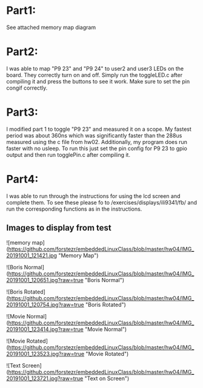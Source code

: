 Part1:
================================
See attached memory map diagram

Part2:
================================
I was able to map "P9 23" and "P9 24" to user2 and user3 LEDs on the board. They correctly turn on and off.
Simply run the toggleLED.c after compiling it and press the buttons to see it work. Make sure to set the pin congif correctly.

Part3:
================================
I modified part 1 to toggle "P9 23" and measured it on a scope.
My fastest period was about 360ns which was significantly faster than the 288us measured using the c file from hw02.
Additionally, my program does run faster with no usleep.
To run this just set the pin config for P9 23 to gpio output and then run togglePin.c after compiling it.

Part4:
================================
I was able to run through the instructions for using the lcd screen and complete them.
To see these please fo to /exercises/displays/ili9341/fb/ and run the corresponding functions as in the instructions.

## Images to display from test
![memory map]
(https://github.com/forstezr/embeddedLinuxClass/blob/master/hw04/IMG_20191001_121421.jpg "Memory Map")

![Boris Normal]
(https://github.com/forstezr/embeddedLinuxClass/blob/master/hw04/IMG_20191001_120651.jpg?raw=true "Boris Normal")

![Boris Rotated]
(https://github.com/forstezr/embeddedLinuxClass/blob/master/hw04/IMG_20191001_120754.jpg?raw=true "Boris Rotated")

![Movie Normal]
(https://github.com/forstezr/embeddedLinuxClass/blob/master/hw04/IMG_20191001_123414.jpg?raw=true "Movie Normal")

![Movie Rotated]
(https://github.com/forstezr/embeddedLinuxClass/blob/master/hw04/IMG_20191001_123523.jpg?raw=true "Movie Rotated")

![Text Screen]
(https://github.com/forstezr/embeddedLinuxClass/blob/master/hw04/IMG_20191001_123721.jpg?raw=true "Text on Screen")
